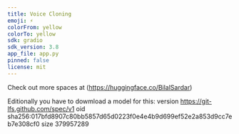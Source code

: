 ```yaml
---
title: Voice Cloning
emoji: ⚡
colorFrom: yellow
colorTo: yellow
sdk: gradio
sdk_version: 3.8
app_file: app.py
pinned: false
license: mit
---
```


Check out more spaces at (https://huggingface.co/BilalSardar)

Editionally you have to dowmload a model for this:
version https://git-lfs.github.com/spec/v1
oid sha256:017bfd8907c80bb5857d65d0223f0e4e4b9d699ef52e2a853d9cc7eb7e308cf0
size 379957289
